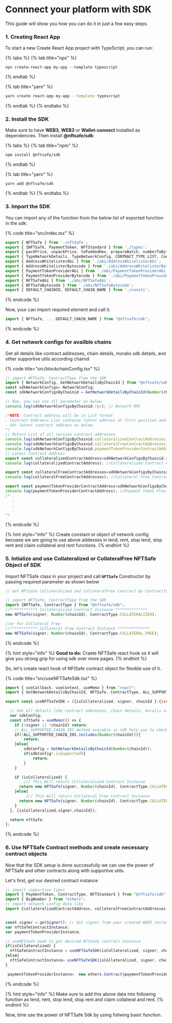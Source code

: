 # Connnect your platform with SDK

This guide will show you how you can do it in just a few easy steps.

### 1. Creating React App

To start a new Create React App project with TypeScript, you can run:

{% tabs %}
{% tab title="npx" %}
```
npx create-react-app my-app --template typescript
```
{% endtab %}

{% tab title="yarn" %}
```bash
yarn create react-app my-app --template typescript
```
{% endtab %}
{% endtabs %}

### 2. Install the SDK

Make sure to have **WEB3**, **WEB3** or  **Wallet-connect** installed as dependencies. Then install **@nftsafe/sdk**:

{% tabs %}
{% tab title="npm" %}
```
npm install @nftsafe/sdk
```
{% endtab %}

{% tab title="yarn" %}
```
yarn add @nftsafe/sdk
```
{% endtab %}
{% endtabs %}

### 3. Import the SDK
You can import any of the function from the below  list of exported function in the sdk:

{% code title="src/index.tsx" %}
```javascript
export { NFTSafe } from './nftSafe';
export { INFTSafe, PaymentToken, NFTStandard } from './types';
export { packPrice, unpackPrice, toPaddedHex, prepareBatch, numberToByte4, numberToByte8, numberToByte16, numberToByte32, byteToNumber } from './utils';
export { TypeNetworkDetails, TypeNetworkConfig, CONTRACT_TYPE_LIST, ContractType, SupportedChainIds, ALL_SUPPORTED_CHAIN_IDS, NetworkConfig, GetNetworkDetailsByChainId } from './networkConfig';
export { AddressWhitelisterAbi } from './abi/AddressWhitelisterAbi';
export { AddressWhitelisterBytecode } from './abi/AddressWhitelisterBytecode';
export { PaymentTokenProviderAbi } from './abi/PaymentTokenProviderAbi';
export { PaymentTokenProviderBytecode } from './abi/PaymentTokenProviderBytecode';
export { NFTSafeAbi } from './abi/NFTSafeAbi';
export { NFTSafeBytecode } from './abi/NFTSafeBytecode';
export { DEFAULT_CHAINID, DEFAULT_CHAIN_NAME } from './consts';
```
{% endcode %}

Now, your can import required element and call it.
```javascript
import { NFTSafe, ... DEFAULT_CHAIN_NAME } from "@nftsafe/sdk";
```
{% endcode %}


### 4. Get network configs for availble chains
Get all details like contract addresses, chain details, moralis sdk details, and other supportive utils according chainid

{% code title="src/blockchainConfig.tsx" %}
```javascript
// import NFTSafe, ContractType from the SDK 
import { NetworkConfig, GetNetworkDetailsByChainId } from "@nftsafe/sdk";
const sdkNetworkConfigs= NetworkConfig;
const sdkNetworkConfigsByChainid = GetNetworkDetailsByChainId(Number(chainId)); // Note: ChainId must be supported chainId

// Now, you can use all parameter as below
console.log(sdkNetworkConfigsByChainid.rpc); // Network RPC

/*NOTE: Contract address will be in List format 
- Contract Addreess List containe latest address at first position and so on.
- Get latest contract address as below.
*/
// Return List of all version contract addresses
console.log(sdkNetworkConfigsByChainid.collateralizedContractAddresses); //Collateralized Contract Addresses : format [] 
console.log(sdkNetworkConfigsByChainid.collateralFreeContractAddresses); //Collateral Free Contract Addresses : format []
console.log(sdkNetworkConfigsByChainid.paymentTokenProviderContractAddresses); //Payment Token Provide rContract Address : format []
// Latest Contract Address
export const collateralizedContractAddress=sdkNetworkConfigsByChainid.collateralizedContractAddresses[0];
console.log(collateralizedContractAddress); //Collateralized Contract Address

export const collateralFreeContractAddresses=sdkNetworkConfigsByChainid.collateralFreeContractAddresses[0];
console.log(collateralFreeContractAddresses); //Collateral Free Contract Address

export const paymentTokenProviderContractAddress=sdkNetworkConfigsByChainid.paymentTokenProviderContractAddresses[0];
console.log(paymentTokenProviderContractAddress); //Payment Token Provide rContract Address
/* .
   .
   .
   .
*/
```
{% endcode %}

{% hint style="info" %}
Create constant or object of network config becuase we are going to use above addesses in lend, rent, stop lend, stop rent and claim collateral and rent functions.
{% endhint %}


### 5. Intialize and use Collateralized or CollateralFree NFTSafe Object of SDK

Import NFTSafe class in your project and call **`NFTSafe`** Constructor by passing required parameter as shown below
```javascript
// Get NFtSafe Collateralized and CollateralFree Contract by ContractType

// import NFTSafe, ContractType from the SDK 
import {NFTSafe, ContractType } from "@nftsafe/sdk";
//************ Collateralized Contract Instance **************
new NFTSafe(signer, Number(chainId), ContractType.COLLATERALIZED);

//or For Collateral Free 
//************ Collateral Free Contract Instance ************** 
new NFTSafe(signer, Number(chainId), ContractType.COLLATERAL_FREE);
```
{% endcode %}


{% hint style="info" %}
**Good to do:** Craete NFTSafe react hook so it will give you strong grip for using sdk over more pages.
{% endhint %}

So, let's create react hook of NFtSafe contract object for flexible use of it.

{% code title="src/useNFTSafeSdk.tsx" %}
```javascript
import { useCallback, useContext, useMemo } from "react";
import { GetNetworkDetailsByChainId, NFTSafe, ContractType, ALL_SUPPORTED_CHAIN_IDS, DEFAULT_CHAIN_NAME } from "@nftsafe/sdk";

export const useNFTSafeSDK = ({isCollateralized, signer, chainId }:{isCollateralized:boolean,  signer:Signer, chainId:SupportedChainIds }): NFTSafe | undefined => {

  // Get all details like contract addresses, chain details, moralis sdk details, and other supportive utils by chainid
  var sdkConfig;
  const nftSafe = useMemo(() => {
    if (!signer || !chainId) return;
    // ALL_SUPPORTED_CHAIN_IDS method avaiable in sdk help you to check it out that connected chain is supported or not with NFTSafe SDK
    if(!ALL_SUPPORTED_CHAIN_IDS.includes(Number(chainId))){
        return;
    }else{
        sdkConfig = GetNetworkDetailsByChainId(Number(chainId));
        if(sdkConfig!.isSupported){
            return;
        }
    }

    if (isCollateralized) {
        /// This Will return Collateralized Contract Instance
      return new NFTSafe(signer, Number(chainId), ContractType.COLLATERALIZED);
    }else{
         /// This Will return Collateral Free Contract Instance
      return new NFTSafe(signer, Number(chainId), ContractType.COLLATERAL_FREE);
    }
  }, [isCollateralized,signer,chainId]);

  return nftSafe;
};

```
{% endcode %}


### 6. Use NFTSafe Contract methods and create necessary contract objects

Now that the SDK setup is done successfully we can use the power of NFTSafe and other contracts along with supportive utils.

Let's first, get our desired contract instance

```javascript
// import supportive types
import { PaymentToken, ContractType, NFTStandard } from "@nftsafe/sdk";
import { BigNumber } from "ethers";
// import network config data like 
import {collateralizedContractAddress, collateralFreeContractAddresses, paymentTokenProviderContractAddress, ...} from '/blockchainConfig';


const signer = getSigner(); // Get signer from your created WEB3 instance or provider 
var nftSafeContractInstance;
var paymentTokenProviderInstance;

// useNFtSafe hook to get desired NftSafe contract instance 
if(isCollateralized) {
  nftSafeContractInstance = useNFTSafeSDK(isCollateralized, signer, chainId); // isCollateralized = true
}else{
  nftSafeContractInstance= useNFTSafeSDK(isCollateralized, signer, chainId); // isCollateralized = false
}

 paymentTokenProviderInstance=  new ethers.Contract(paymentTokenProviderContractAddress, NFTSafeAbi, signer)

```
{% endcode %}

{% hint style="info" %}
Make sure to add this above data into following function as lend, rent, stop lend, stop rent and claim collateral and rent.
{% endhint %}

<!-- 
### 5. LEND NFt

{% code title="src/index.tsx" %}
```javascript
// import supportive types
import { PaymentToken, ContractType, NFTStandard } from "@nftsafe/sdk";
// use 'nftSafeContractInstance' selected NftSafe contract instance to LEND Nft 

//************** Check and Approve NFT *****************

const handleCheckApprove = async(lendingInput, isERC721, isCollateralized) => {
  if (!lendingInput) return EMPTY;
  // paymentToken will be type of "PaymentToken" instance of "@nftsafe/sdk" 
  // It's value will be as paymentToken set by Lender  
  var nftTypeContractInstance;

  // Get valid type of NFT type contract object  
  if (isERC721) {
    nftTypeContractInstance= new ethers.Contract(lendingInput.nftAddress,ERC721Abi,signer);  
  } else {
    nftTypeContractInstance= new ethers.Contract(lendingInput.nftAddress,ERC1155Abi,signer);
  }
  // set for which type contract we want to check approval
  const nftSafeContractAddress=isCollateralized ? collateralizedContractAddress : collateralFreeContractAddresses;
  const isApproved =await nftTypeContractInstance.isApprovedForAll(currentUserAddress, nftSafeContractAddress);
  return isApproved;
};


/*
If user is first time and as above check approve is not efficient then call this function and 
start giving approvel of payment token to the contract address
 */ 
const handleApproveAll = async(rentingInput) => {
  if (!lendingInput) return EMPTY;
  // paymentToken will be type of "PaymentToken" instance of "@nftsafe/sdk" 
  // It's value will be as paymentToken set by Lender   
 var nftTypeContractInstance;

// Get valid type of NFT type contract object 
  if (isERC721) {
    nftTypeContractInstance= new ethers.Contract(lendingInput.nftAddress,ERC721Abi,signer);  
  } else {
    nftTypeContractInstance= new ethers.Contract(lendingInput.nftAddress,ERC1155Abi,signer);
  }
  // set for which type contract we want to check approval
  const nftSafeContractAddress=isCollateralized ? collateralizedContractAddress : collateralFreeContractAddresses;
  return await nftTypeContractInstance.setApprovalForAll(nftSafeContractAddress, true);
};

/// **************** End NFT approve  *************  


const handleLend = (lendingInputs:{lendingInputs:[]}) => {
    if (!nftSafeContractInstance) return EMPTY;

    const nftStandards: NFTStandard[] = [];
    const nftAddresses: string[] = [];
    const tokenIds: BigNumber[] = [];
    const lendAmounts: number[] = [];
    const maxRentDurations: number[] = [];
    const minRentDurations: number[] = [];
    const dailyRentPrices: number[] = [];
    const paymentOptions: number[] = [];
    const collateralPrices: number[] = [];

    lendingInputs.forEach((item) => {
      nftStandards.push((item.isERC721 ? NFTStandard.E721 : NFTStandard.E1155));
      nftAddresses.push(item.address);
      tokenIds.push(BigNumber.from(item.tokenId));
      lendAmounts.push(item.lendAmount);
      maxRentDurations.push(convertToSecond(item.maxDuration));
      minRentDurations.push(convertToSecond(item.minDuration));
      dailyRentPrices.push(item.borrowPrice);
      paymentOptions.push(item.paymenToken);
      collateralPrices.push(item.nftPrice);
    });

    nftSafeContractInstance.lend(
        nftStandards,
        nftAddresses,
        tokenIds,
        lendAmounts,
        maxRentDurations,
        minRentDurations,
        dailyRentPrices,
        paymentOptions,
        collateralPrices
    );
};


```
{% endcode %}





### 5. RENT NFt

{% code title="src/index.tsx" %}
```javascript
// import supportive types
import { PaymentToken, ContractType, NFTStandard, NFTSafeAbi } from "@nftsafe/sdk";
import { BigNumber } from "ethers";
export const MAX_UINT256 =
  "0xffffffffffffffffffffffffffffffffffffffffffffffffffffffffffffffff";

//************** Check and Approve payment token *****************

const startCheckApprove = async(rentingInput, isCollateralized) => {
  if (!paymentTokenProviderInstance) return EMPTY;
  // paymentToken will be type of "PaymentToken" instance of "@nftsafe/sdk" 
  // It's value will be as paymentToken set by Lender   
  const paymentTokenAddress =await  paymentTokenProviderInstance.getPaymentOption(rentingInput.paymentToken);
  const erc20= new ethers.Contract(paymentTokenAddress, ERC20Abi, signer);
  // set for which type contract we want to check approval
  const nftSafeContractAddress=isCollateralized ? collateralizedContractAddress : collateralFreeContractAddresses;
  const allowence =  await erc20.allowance(currentUserAddress,nftSafeContractAddress);
  return allowance.lt(BigNumber.from(MAX_UINT256).div(2));
};


/*
If user is first time and as above check approve is not efficient then call this function and 
start giving approvel of payment token to the contract address
 */ 
const startApproveAll = async(rentingInput) => {
  if (!paymentTokenProviderInstance) return EMPTY;
  // paymentToken will be type of "PaymentToken" instance of "@nftsafe/sdk" 
  // It's value will be as paymentToken set by Lender   
  const paymentTokenAddress =await  paymentTokenProviderInstance.getPaymentOption(rentingInput.paymentToken);
  const erc20= new ethers.Contract(paymentTokenAddress, ERC20Abi, signer);
  // set contract for which we are approving
    const nftSafeContractAddress=isCollateralized ? collateralizedContractAddress : collateralFreeContractAddresses;
  return await erc20.approve(nftSafeContractAddress, MAX_UINT256);
};

/// **************** End payment token approve  *************  

const handleRent = (rentingInputs:{rentingInputs:[]}) => {
    if (!nftSafeContractInstance) return EMPTY;
    
    const nftStandards: NFTStandard[] = [];
    const nftAddresses: string[] = [];
    const tokenIds: BigNumber[] = [];
    const lendingIds: BigNumber[] = [];
    const rentDurations: number[] = [];
    const rentAmounts: number[] = [];

    lendingInputs.forEach((item) => {
      nftStandards.push((item.isERC721 ? NFTStandard.E721 : NFTStandard.E1155));
      nftAddresses.push(item.address);
      tokenIds.push(BigNumber.from(item.tokenId));
      lendingIds.push(BigNumber.from(item.lendingId));
      rentDurations.push(Number(convertToSecond(item.rentDuration)));
      rentAmounts.push(Number(nft.rentAmount));
    });

    nftSafeContractInstance.rent(nftStandards, nftAddresses, tokenIds, lendingIds, rentDurations, rentAmounts);
};
```
{% endcode %}


### 5. Stop LEND NFt

{% code title="src/index.tsx" %}
```javascript
// import supportive types
import { PaymentToken, ContractType, NFTStandard } from "@nftsafe/sdk";

const handleStopLending = (stopLendingInputs:{stopLendingInputs:[]}) => {
    if (!nftSafeContractInstance) return EMPTY;
    
    const nftStandards: NFTStandard[] = [];
    const nftAddresses: string[] = [];
    const tokenIds: BigNumber[] = [];
    const lendingIds: BigNumber[] = [];

    stopLendingInputs.forEach((item) => {
      nftStandards.push((item.isERC721 ? NFTStandard.E721 : NFTStandard.E1155));
      nftAddresses.push(item.address);
      tokenIds.push(BigNumber.from(item.tokenId));
      lendingIds.push(BigNumber.from(item.lendingId));
    });

    nftSafeContractInstance.stopLending(nftStandards, nftAddresses, tokenIds, lendingIds);
};
```
{% endcode %}



### 5. Stop RENT NFt



{% code title="src/index.tsx" %}
```javascript


//************** Check and Approve of NFT *****************

const handleCheckApprove = async(lendingInput, isERC721, isCollateralized) => {
  if (!lendingInput) return EMPTY;
  // paymentToken will be type of "PaymentToken" instance of "@nftsafe/sdk" 
  // It's value will be as paymentToken set by Lender  
  var nftTypeContractInstance;

  // Get valid type of NFT type contract object  
  if (isERC721) {
    nftTypeContractInstance= new ethers.Contract(lendingInput.nftAddress,ERC721Abi,signer);  
  } else {
    nftTypeContractInstance= new ethers.Contract(lendingInput.nftAddress,ERC1155Abi,signer);
  }
  // set for which type contract we want to check approval
  const nftSafeContractAddress=isCollateralized ? collateralizedContractAddress : collateralFreeContractAddresses;
  const isApproved =await nftTypeContractInstance.isApprovedForAll(currentUserAddress, nftSafeContractAddress);
  return isApproved;
};


/*
If user is first time and as above check approve is not efficient then call this function and 
start giving approvel of payment token to the contract address
 */ 
const handleApproveAll = async(rentingInput) => {
  if (!lendingInput) return EMPTY;
  // paymentToken will be type of "PaymentToken" instance of "@nftsafe/sdk" 
  // It's value will be as paymentToken set by Lender   
 var nftTypeContractInstance;

// Get valid type of NFT type contract object 
  if (isERC721) {
    nftTypeContractInstance= new ethers.Contract(lendingInput.nftAddress,ERC721Abi,signer);  
  } else {
    nftTypeContractInstance= new ethers.Contract(lendingInput.nftAddress,ERC1155Abi,signer);
  }
  // set for which type contract we want to check approval
  const nftSafeContractAddress=isCollateralized ? collateralizedContractAddress : collateralFreeContractAddresses;
  return await nftTypeContractInstance.setApprovalForAll(nftSafeContractAddress, true);
};

/// **************** End NFT approve  *************  
```
{% endcode %}



{% code title="src/index.tsx" %}
```javascript
// import supportive types
import { PaymentToken, ContractType, NFTStandard } from "@nftsafe/sdk";

const handleStopRenting = (rentingInputs:{rentingInputs:[]}) => {
    if (!nftSafeContractInstance) return EMPTY;
    
    const nftStandards: NFTStandard[] = [];
    const nftAddresses: string[] = [];
    const tokenIds: BigNumber[] = [];
    const lendingIds: BigNumber[] = [];
    const rentingIds: BigNumber[] = [];

    rentingInputs.forEach((item) => {
      nftStandards.push((item.isERC721 ? NFTStandard.E721 : NFTStandard.E1155));
      nftAddresses.push(item.address);
      tokenIds.push(BigNumber.from(item.tokenId));
      lendingIds.push(BigNumber.from(item.lendingId));
      rentingIds.push(BigNumber.from(item.rentingId));
    });

    nftSafeContractInstance.stopRenting(nftStandards, nftAddresses, tokenIds, lendingIds, rentingIds);
};
```
{% endcode %}



### 5. Claim Collateral or Rent: 

{% code title="src/index.tsx" %}
```javascript
// import supportive types
import { PaymentToken, ContractType, NFTStandard } from "@nftsafe/sdk";

const handleClaimRentOrCollateral = (selectedItems:{selectedItems:[]}) => {
    if (!nftSafeContractInstance) return EMPTY;
    
    const nftStandards: NFTStandard[] = [];
    const nftAddresses: string[] = [];
    const tokenIds: BigNumber[] = [];
    const lendingIds: BigNumber[] = [];
    const rentingIds: BigNumber[] = [];

    selectedItems.forEach((item) => {
      nftStandards.push((item.isERC721 ? NFTStandard.E721 : NFTStandard.E1155));
      nftAddresses.push(item.address);
      tokenIds.push(BigNumber.from(item.tokenId));
      lendingIds.push(BigNumber.from(item.lendingId));
      rentingIds.push(BigNumber.from(item.rentingId));
    });

    nftSafeContractInstance.claimRentOrCollateral(nftStandards, nftAddresses, tokenIds, lendingIds, rentingIds);
};
```
{% endcode %} -->


Now, time use the power of NFTSafe Sdk by using follwing basic function.